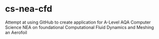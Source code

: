# cs-nea-cfd
Attempt at using GitHub to create application for A-Level AQA Computer Science NEA on foundational Computational Fluid Dynamics and Meshing an Aerofoil
